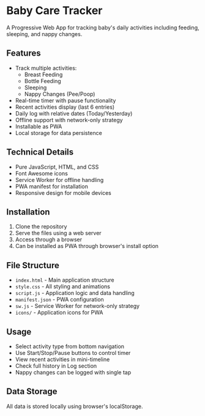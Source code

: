 # Baby Care Tracker

A Progressive Web App for tracking baby's daily activities including feeding, sleeping, and nappy changes.

## Features

- Track multiple activities:
  - Breast Feeding
  - Bottle Feeding
  - Sleeping
  - Nappy Changes (Pee/Poop)
- Real-time timer with pause functionality
- Recent activities display (last 6 entries)
- Daily log with relative dates (Today/Yesterday)
- Offline support with network-only strategy
- Installable as PWA
- Local storage for data persistence

## Technical Details

- Pure JavaScript, HTML, and CSS
- Font Awesome icons
- Service Worker for offline handling
- PWA manifest for installation
- Responsive design for mobile devices

## Installation

1. Clone the repository
2. Serve the files using a web server
3. Access through a browser
4. Can be installed as PWA through browser's install option

## File Structure

- `index.html` - Main application structure
- `style.css` - All styling and animations
- `script.js` - Application logic and data handling
- `manifest.json` - PWA configuration
- `sw.js` - Service Worker for network-only strategy
- `icons/` - Application icons for PWA

## Usage

- Select activity type from bottom navigation
- Use Start/Stop/Pause buttons to control timer
- View recent activities in mini-timeline
- Check full history in Log section
- Nappy changes can be logged with single tap

## Data Storage

All data is stored locally using browser's localStorage.